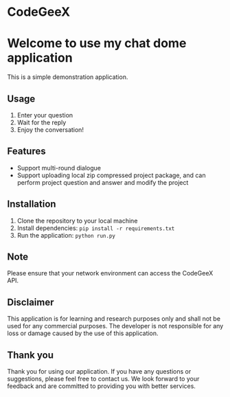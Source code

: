 # CodeGeeX

#   Welcome to use my chat dome application

This is a simple demonstration application.

## Usage

1.  Enter your question
2.   Wait for the reply
3.  Enjoy the conversation!

## Features

-  Support multi-round dialogue
-  Support uploading local zip compressed project package, and can perform project question and answer and modify the project

## Installation

1. Clone the repository to your local machine
2. Install dependencies: `pip install -r requirements.txt`
3. Run the application: `python run.py`

## Note

Please ensure that your network environment can access the CodeGeeX API.

##   Disclaimer

This application is for learning and research purposes only and shall not be used for any commercial purposes. The developer is not responsible for any loss or damage caused by the use of this application.

##   Thank you

Thank you for using our application. If you have any questions or suggestions, please feel free to contact us. We look forward to your feedback and are committed to providing you with better services.

